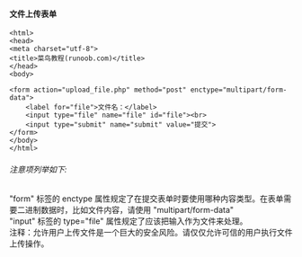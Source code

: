 #### 文件上传表单
```
<html>
<head>
<meta charset="utf-8">
<title>菜鸟教程(runoob.com)</title>
</head>
<body>

<form action="upload_file.php" method="post" enctype="multipart/form-data">
    <label for="file">文件名：</label>
    <input type="file" name="file" id="file"><br>
    <input type="submit" name="submit" value="提交">
</form>
</body>
</html>
```
###### 注意项列举如下:  
"form" 标签的 enctype 属性规定了在提交表单时要使用哪种内容类型。在表单需要二进制数据时，比如文件内容，请使用 "multipart/form-data"  
"input" 标签的 type="file" 属性规定了应该把输入作为文件来处理。  
注释：允许用户上传文件是一个巨大的安全风险。请仅仅允许可信的用户执行文件上传操作。


